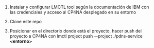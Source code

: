 1) Instalar y configurar LMCTL tool según la documentación de IBM con las credenciales y acceso al CP4NA desplegado en su entorno
   
2) Clone este repo
   
3) Posicionar en el directorio donde está el proyecto, hacer push del proyecto a CP4NA con lmctl project push --project ./pdns-service **\<entorno\>**
